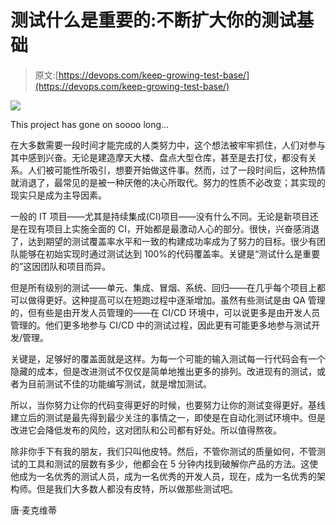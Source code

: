 # 测试什么是重要的:不断扩大你的测试基础

> 原文:[https://devops.com/keep-growing-test-base/](https://devops.com/keep-growing-test-base/)

![](../Images/b8165ddeafda3e3916299ee0ffe2bc2f.png)

This project has gone on soooo long…

在大多数需要一段时间才能完成的人类努力中，这个想法被牢牢抓住，人们对参与其中感到兴奋。无论是建造摩天大楼、盘点大型仓库，甚至是去打仗，都没有关系。人们被可能性所吸引，想要开始做这件事。然而，过了一段时间后，这种热情就消退了，最常见的是被一种厌倦的决心所取代。努力的性质不必改变；其实现的现实只是成为主导因素。

一般的 IT 项目——尤其是持续集成(CI)项目——没有什么不同。无论是新项目还是在现有项目上实施全面的 CI，开始都是最激动人心的部分。很快，兴奋感消退了，达到期望的测试覆盖率水平和一致的构建成功率成为了努力的目标。很少有团队能够在初始实现时通过测试达到 100%的代码覆盖率。关键是“测试什么是重要的”这因团队和项目而异。

但是所有级别的测试——单元、集成、冒烟、系统、回归——在几乎每个项目上都可以做得更好。这种提高可以在短跑过程中逐渐增加。虽然有些测试是由 QA 管理的，但有些是由开发人员管理的——在 CI/CD 环境中，可以说更多是由开发人员管理的。他们更多地参与 CI/CD 中的测试过程，因此更有可能更多地参与测试开发/管理。

关键是，足够好的覆盖面就是这样。为每一个可能的输入测试每一行代码会有一个隐藏的成本，但是改进测试不仅仅是简单地推出更多的排列。改进现有的测试，或者为目前测试不佳的功能编写测试，就是增加测试。

所以，当你努力让你的代码变得更好的时候，也要努力让你的测试变得更好。基线建立后的测试是最先得到最少关注的事情之一，即使是在自动化测试环境中。但是改进它会降低发布的风险，这对团队和公司都有好处。所以值得熬夜。

除非你手下有我的朋友，我们只叫他皮特。然后，不管你测试的质量如何，不管测试的工具和测试的层数有多少，他都会在 5 分钟内找到破解你产品的方法。这使他成为一名优秀的测试人员，成为一名优秀的开发人员，现在，成为一名优秀的架构师。但是我们大多数人都没有皮特，所以做那些测试吧。

唐·麦克维蒂